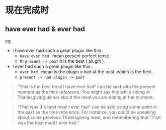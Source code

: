 # 现在完成时

## have ever had & ever had 
eg.
  - I have ever had such a great plugin like this .
     - `have ever had ` mean present perfect tense
     - In `present -> past` it is the best ( plugin ).   
  -  I ever had such a great plugin like this .
     - `ever had ` mean is the plugin u had at the past ,which is the best .
     - ` present -> had plugin -> past `

>   “This is the best meal I have ever had” can be said with the present moment as the time reference. You might say this while sitting at Thanksgiving dinner about the meal you are eating at the moment.

>   “That was the best meal I ever had” can be said using some point in the past as the time reference. For instance, you could be speaking about some previous Thanksgiving meal, and remembering that “That was the best meal I ever had.”